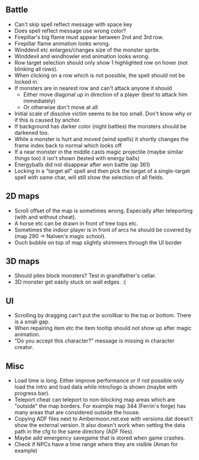 ## Battle

- Can't skip spell reflect message with space key
- Does spell reflect message use wrong color?
- Firepillar's big flame must appear between 2nd and 3rd row.
- Firepillar flame animation looks wrong.
- Winddevil etc enlarges/changes size of the monster sprite.
- Winddevil and windhowler end animation looks wrong.
- Row target selection should only show 1 highlighted row on hover (not blinking all rows).
- When clicking on a row which is not possible, the spell should not be locked in.
- If monsters are in nearest row and can't attack anyone it should
  - Either move diagonal up in direction of a player (best to attack him immediately)
  - Or otherwise don't move at all
- Initial scale of dissolve victim seems to be too small. Don't know why or if this is caused by anchor.
- If background has darker color (night battles) the monsters should be darkened too.
- While a monster is hurt and moved (wind spells) it shortly changes the frame index back to normal which looks off
- If a near monster in the middle casts magic projectile (maybe similar things too) it isn't shown (tested with energy balls)
- Energyballs did not disappear after won battle (ap 361)
- Locking in a "target all" spell and then pick the target of a single-target spell with same char, will still show the selection of all fields.


## 2D maps

- Scroll offset of the map is sometimes wrong. Especially after teleporting (with and without cheat).
- A horse etc can be drawn in front of tree tops etc.
- Sometimes the indoor player is in front of arcs he should be covered by (map 290 -> Nalven's magic school).
- Ouch bubble on top of map slightly shimmers through the UI border


## 3D maps

- Should piles block monsters? Test in grandfather's cellar.
- 3D monster get easily stuck on wall edges. :(


## UI

- Scrolling by dragging can't put the scrollbar to the top or bottom. There is a small gap.
- When repairing item etc the item tooltip should not show up after magic animation.
- "Do you accept this character?" message is missing in character creator.


## Misc

- Load time is long. Either improve performance or if not possible
  only load the intro and load data while intro/logo is shown (maybe with progress bar).
- Teleport cheat can teleport to non-blocking map areas which are "outside" the map borders.
  For example map 344 (Ferrin's forge) has many areas that are considered outside the house.
- Copying ADF files next to Ambermoon.net.exe with versions.dat doesn't show the external version.
  It also doesn't work when setting the data path in the cfg to the same directory (ADF files).
- Maybe add emergency savegame that is stored when game crashes.
- Check if NPCs have a time range where they are visible (Aman for example)